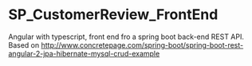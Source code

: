 # SP_CustomerReview_FrontEnd
Angular with typescript, front end fro a spring boot back-end REST API.
Based on http://www.concretepage.com/spring-boot/spring-boot-rest-angular-2-jpa-hibernate-mysql-crud-example
